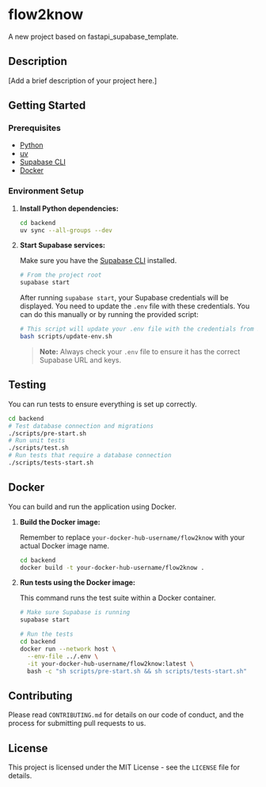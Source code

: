 # flow2know

A new project based on fastapi_supabase_template.

## Description

[Add a brief description of your project here.]

## Getting Started

### Prerequisites

-   [Python](https://www.python.org/)
-   [uv](https://github.com/astral-sh/uv)
-   [Supabase CLI](https://supabase.com/docs/guides/cli)
-   [Docker](https://www.docker.com/)

### Environment Setup

1.  **Install Python dependencies:**

    ```bash
    cd backend
    uv sync --all-groups --dev
    ```

2.  **Start Supabase services:**

    Make sure you have the [Supabase CLI](https://supabase.com/docs/guides/cli) installed.

    ```bash
    # From the project root
    supabase start
    ```

    After running `supabase start`, your Supabase credentials will be displayed. You need to update the `.env` file with these credentials. You can do this manually or by running the provided script:

    ```bash
    # This script will update your .env file with the credentials from Supabase.
    bash scripts/update-env.sh
    ```

    > **Note:** Always check your `.env` file to ensure it has the correct Supabase URL and keys.

## Testing

You can run tests to ensure everything is set up correctly.

```bash
cd backend
# Test database connection and migrations
./scripts/pre-start.sh
# Run unit tests
./scripts/test.sh
# Run tests that require a database connection
./scripts/tests-start.sh
```

## Docker

You can build and run the application using Docker.

1.  **Build the Docker image:**

    Remember to replace `your-docker-hub-username/flow2know` with your actual Docker image name.

    ```bash
    cd backend
    docker build -t your-docker-hub-username/flow2know .
    ```

2.  **Run tests using the Docker image:**

    This command runs the test suite within a Docker container.

    ```bash
    # Make sure Supabase is running
    supabase start

    # Run the tests
    cd backend
    docker run --network host \
      --env-file ../.env \
      -it your-docker-hub-username/flow2know:latest \
      bash -c "sh scripts/pre-start.sh && sh scripts/tests-start.sh"
    ```

## Contributing

Please read `CONTRIBUTING.md` for details on our code of conduct, and the process for submitting pull requests to us.

## License

This project is licensed under the MIT License - see the `LICENSE` file for details.
